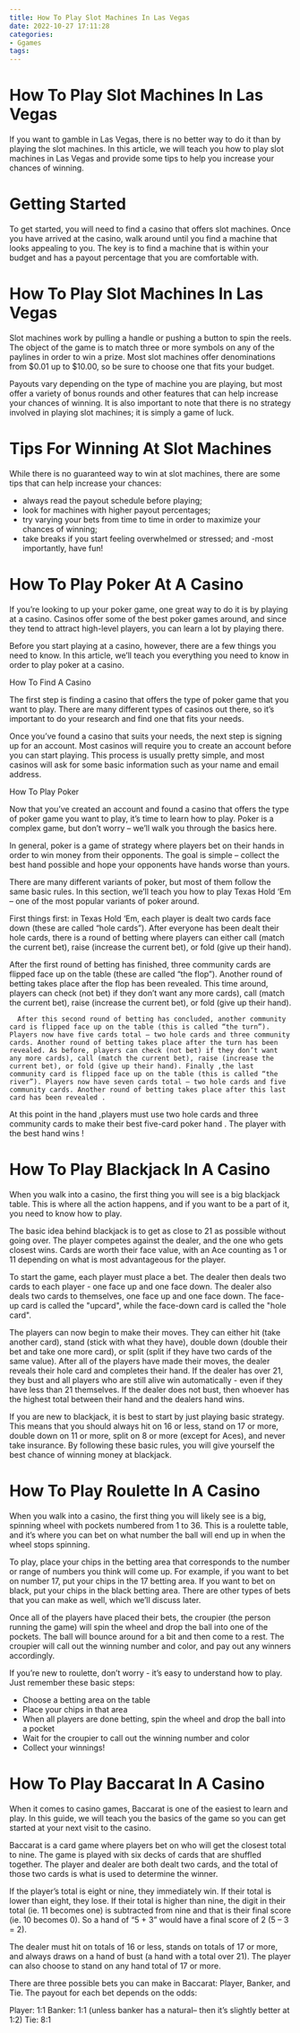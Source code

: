 ```yaml
---
title: How To Play Slot Machines In Las Vegas 
date: 2022-10-27 17:11:28
categories:
- Ggames
tags:
---
```



#  How To Play Slot Machines In Las Vegas 

If you want to gamble in Las Vegas, there is no better way to do it than by playing the slot machines. In this article, we will teach you how to play slot machines in Las Vegas and provide some tips to help you increase your chances of winning.

# Getting Started 

To get started, you will need to find a casino that offers slot machines. Once you have arrived at the casino, walk around until you find a machine that looks appealing to you. The key is to find a machine that is within your budget and has a payout percentage that you are comfortable with.

# How To Play Slot Machines In Las Vegas 

Slot machines work by pulling a handle or pushing a button to spin the reels. The object of the game is to match three or more symbols on any of the paylines in order to win a prize. Most slot machines offer denominations from $0.01 up to $10.00, so be sure to choose one that fits your budget.

Payouts vary depending on the type of machine you are playing, but most offer a variety of bonus rounds and other features that can help increase your chances of winning. It is also important to note that there is no strategy involved in playing slot machines; it is simply a game of luck.

# Tips For Winning At Slot Machines 

While there is no guaranteed way to win at slot machines, there are some tips that can help increase your chances: 
- always read the payout schedule before playing; 
- look for machines with higher payout percentages; 
- try varying your bets from time to time in order to maximize your chances of winning; 
- take breaks if you start feeling overwhelmed or stressed; and 
-most importantly, have fun!

#  How To Play Poker At A Casino 

If you’re looking to up your poker game, one great way to do it is by playing at a casino. Casinos offer some of the best poker games around, and since they tend to attract high-level players, you can learn a lot by playing there.

Before you start playing at a casino, however, there are a few things you need to know. In this article, we’ll teach you everything you need to know in order to play poker at a casino.

How To Find A Casino 

The first step is finding a casino that offers the type of poker game that you want to play. There are many different types of casinos out there, so it’s important to do your research and find one that fits your needs.

Once you’ve found a casino that suits your needs, the next step is signing up for an account. Most casinos will require you to create an account before you can start playing. This process is usually pretty simple, and most casinos will ask for some basic information such as your name and email address.

How To Play Poker 

Now that you’ve created an account and found a casino that offers the type of poker game you want to play, it’s time to learn how to play. Poker is a complex game, but don’t worry – we’ll walk you through the basics here.

In general, poker is a game of strategy where players bet on their hands in order to win money from their opponents. The goal is simple – collect the best hand possible and hope your opponents have hands worse than yours.

There are many different variants of poker, but most of them follow the same basic rules. In this section, we’ll teach you how to play Texas Hold ‘Em – one of the most popular variants of poker around.

First things first: in Texas Hold ‘Em, each player is dealt two cards face down (these are called “hole cards”). After everyone has been dealt their hole cards, there is a round of betting where players can either call (match the current bet), raise (increase the current bet), or fold (give up their hand).

After the first round of betting has finished, three community cards are flipped face up on the table (these are called “the flop”). Another round of betting takes place after the flop has been revealed. This time around, players can check (not bet) if they don’t want any more cards), call (match the current bet), raise (increase the current bet), or fold (give up their hand).


      After this second round of betting has concluded, another community card is flipped face up on the table (this is called “the turn”). Players now have five cards total – two hole cards and three community cards. Another round of betting takes place after the turn has been revealed. As before, players can check (not bet) if they don’t want any more cards), call (match the current bet), raise (increase the current bet), or fold (give up their hand). Finally ,the last community card is flipped face up on the table (this is called “the river”). Players now have seven cards total – two hole cards and five community cards. Another round of betting takes place after this last card has been revealed . 

 At this point in the hand ,players must use two hole cards and three community cards to make their best five-card poker hand . The player with the best hand wins !

#  How To Play Blackjack In A Casino 

When you walk into a casino, the first thing you will see is a big blackjack table. This is where all the action happens, and if you want to be a part of it, you need to know how to play.

The basic idea behind blackjack is to get as close to 21 as possible without going over. The player competes against the dealer, and the one who gets closest wins. Cards are worth their face value, with an Ace counting as 1 or 11 depending on what is most advantageous for the player.

To start the game, each player must place a bet. The dealer then deals two cards to each player - one face up and one face down. The dealer also deals two cards to themselves, one face up and one face down. The face-up card is called the "upcard", while the face-down card is called the "hole card". 

The players can now begin to make their moves. They can either hit (take another card), stand (stick with what they have), double down (double their bet and take one more card), or split (split if they have two cards of the same value). After all of the players have made their moves, the dealer reveals their hole card and completes their hand. If the dealer has over 21, they bust and all players who are still alive win automatically - even if they have less than 21 themselves. If the dealer does not bust, then whoever has the highest total between their hand and the dealers hand wins. 

If you are new to blackjack, it is best to start by just playing basic strategy. This means that you should always hit on 16 or less, stand on 17 or more, double down on 11 or more, split on 8 or more (except for Aces), and never take insurance. By following these basic rules, you will give yourself the best chance of winning money at blackjack.

#  How To Play Roulette In A Casino 

When you walk into a casino, the first thing you will likely see is a big, spinning wheel with pockets numbered from 1 to 36. This is a roulette table, and it’s where you can bet on what number the ball will end up in when the wheel stops spinning. 

To play, place your chips in the betting area that corresponds to the number or range of numbers you think will come up. For example, if you want to bet on number 17, put your chips in the 17 betting area. If you want to bet on black, put your chips in the black betting area. There are other types of bets that you can make as well, which we’ll discuss later. 

Once all of the players have placed their bets, the croupier (the person running the game) will spin the wheel and drop the ball into one of the pockets. The ball will bounce around for a bit and then come to a rest. The croupier will call out the winning number and color, and pay out any winners accordingly. 

If you’re new to roulette, don’t worry - it’s easy to understand how to play. Just remember these basic steps: 

- Choose a betting area on the table 
- Place your chips in that area 
- When all players are done betting, spin the wheel and drop the ball into a pocket 
- Wait for the croupier to call out the winning number and color 
- Collect your winnings!

#  How To Play Baccarat In A Casino

When it comes to casino games, Baccarat is one of the easiest to learn and play. In this guide, we will teach you the basics of the game so you can get started at your next visit to the casino.

Baccarat is a card game where players bet on who will get the closest total to nine. The game is played with six decks of cards that are shuffled together. The player and dealer are both dealt two cards, and the total of those two cards is what is used to determine the winner.

If the player’s total is eight or nine, they immediately win. If their total is lower than eight, they lose. If their total is higher than nine, the digit in their total (ie. 11 becomes one) is subtracted from nine and that is their final score (ie. 10 becomes 0). So a hand of “5 + 3” would have a final score of 2 (5 – 3 = 2).

The dealer must hit on totals of 16 or less, stands on totals of 17 or more, and always draws on a hand of bust (a hand with a total over 21). The player can also choose to stand on any hand total of 17 or more.

There are three possible bets you can make in Baccarat: Player, Banker, and Tie. The payout for each bet depends on the odds:

Player: 1:1
Banker: 1:1 (unless banker has a natural– then it’s slightly better at 1:2) 
Tie: 8:1